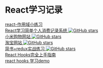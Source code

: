 # React学习记录
   [ react-作用域小练习 ]( https://github.com/pheromone/react-learn/blob/main/%E4%BD%9C%E7%94%A8%E5%9F%9F%E5%B0%8F%E7%BB%83%E4%B9%A0.md )    <br/>
 [ React学习简单个人消费记录系统 ](  https://github.com/pheromone/react-accounts ) [![GitHub stars](https://img.shields.io/github/stars/pheromone/react-accounts.svg?style=social&label=Stars)](https://github.com/pheromone/react-accounts)     <br/>
   [ 小米购物网站 ](   https://github.com/pheromone/xiaomi )   [![GitHub stars](https://img.shields.io/github/stars/pheromone/xiaomi.svg?style=social&label=Stars)](https://github.com/pheromone/xiaomi)    <br/>
   [ 淘宝网站 ](   https://github.com/pheromone/taobao )  [![GitHub stars](https://img.shields.io/github/stars/pheromone/taobao.svg?style=social&label=Stars)](https://github.com/pheromone/taobao)    <br/>
   [ 简书+redux实战练习 ](   https://github.com/pheromone/react_jianshu ) [![GitHub stars](https://img.shields.io/github/stars/pheromone/react_jianshu.svg?style=social&label=Stars)](https://github.com/pheromone/react_jianshu)   <br/>
   [ React Hooks完全上手指南 ](  https://zhuanlan.zhihu.com/p/92211533 )    <br/>
   [ react hooks 学习demo ](   https://github.com/pheromone/react-learn/tree/main/react-hooks-demo ) 
   
   
   
